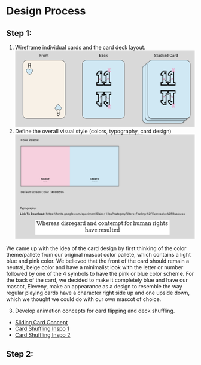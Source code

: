 # Design Process
## Step 1: 
1. Wireframe individual cards and the card deck layout.
![image of card's front, back and stacked](/Design%20Team/photos/cardView.png)
2. Define the overall visual style (colors, typography, card design)
![Visual Style](/Design%20Team/photos/visualStyle.png)

We came up with the idea of the card design by first thinking of the color theme/pallete from our original mascot color pallete, which contains a light blue and pink color. We believed that the front of the card should remain a neutral, beige color and have a minimalist look with the letter or number followed by one of the 4 symbols to have the pink or blue color scheme. For the back of the card, we decided to make it completely blue and have our mascot, Eleveny, make an appearance as a design to resemble the way regular playing cards have a character right side up and one upside down, which we thought we could do with our own mascot of choice.

3. Develop animation concepts for card flipping and deck shuffling.
- [Sliding Card Concept](https://www.youtube.com/watch?v=L1dEuHr5AGU)
- [Card Shuffling Inspo 1](https://www.youtube.com/watch?v=_b2XtD3NWmY)
- [Card Shuffling Inspo 2](https://www.youtube.com/watch?v=Ru7SeyI8E4Y)

## Step 2: